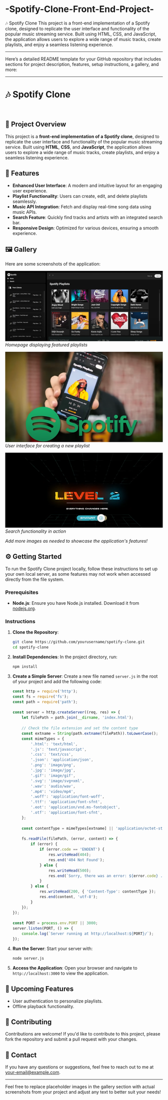 # -Spotify-Clone-Front-End-Project-
🎶 Spotify Clone This project is a front-end implementation of a Spotify clone, designed to replicate the user interface and functionality of the popular music streaming service. Built using HTML, CSS, and JavaScript, the application allows users to explore a wide range of music tracks, create playlists, and enjoy a seamless listening experience.
<hr>
Here’s a detailed README template for your GitHub repository that includes sections for project description, features, setup instructions, a gallery, and more:

---

# 🎶 Spotify Clone

<center><img src="https://camo.githubusercontent.com/efd65566b431187c3df78bd24c4ba626bd12b49eea274f22031e8c8000f22a8c/68747470733a2f2f63646e2e6472696262626c652e636f6d2f75736572732f323238343438302f73637265656e73686f74732f31353938383333312f6d656469612f39333335636431373764623639313361383035396666633964306332306531312e676966" alt="" /></center>

## 📖 Project Overview
This project is a **front-end implementation of a Spotify clone**, designed to replicate the user interface and functionality of the popular music streaming service. Built using **HTML**, **CSS**, and **JavaScript**, the application allows users to explore a wide range of music tracks, create playlists, and enjoy a seamless listening experience.

## 🎉 Features
- **Enhanced User Interface**: A modern and intuitive layout for an engaging user experience.
- **Playlist Functionality**: Users can create, edit, and delete playlists seamlessly.
- **Music API Integration**: Fetch and display real-time song data using music APIs.
- **Search Feature**: Quickly find tracks and artists with an integrated search bar.
- **Responsive Design**: Optimized for various devices, ensuring a smooth experience.

## 🖼️ Gallery
Here are some screenshots of the application:

![Homepage](img/pic1.PNG)
*Homepage displaying featured playlists*

![Playlist Creation](img/pic2.PNG)
*User interface for creating a new playlist*

![Music Search](img/Capture.PNG)
*Search functionality in action*

*Add more images as needed to showcase the application's features!*

## ⚙️ Getting Started

To run the Spotify Clone project locally, follow these instructions to set up your own local server, as some features may not work when accessed directly from the file system.

### Prerequisites
- **Node.js**: Ensure you have Node.js installed. Download it from [nodejs.org](https://nodejs.org/).

### Instructions
1. **Clone the Repository**:
   ```bash
   git clone https://github.com/yourusername/spotify-clone.git
   cd spotify-clone
   ```

2. **Install Dependencies**:
   In the project directory, run:
   ```bash
   npm install
   ```

3. **Create a Simple Server**:
   Create a new file named `server.js` in the root of your project and add the following code:
   ```javascript
   const http = require('http');
   const fs = require('fs');
   const path = require('path');

   const server = http.createServer((req, res) => {
       let filePath = path.join(__dirname, 'index.html');

       // Check the file extension and set the content type
       const extname = String(path.extname(filePath)).toLowerCase();
       const mimeTypes = {
           '.html': 'text/html',
           '.js': 'text/javascript',
           '.css': 'text/css',
           '.json': 'application/json',
           '.png': 'image/png',
           '.jpg': 'image/jpg',
           '.gif': 'image/gif',
           '.svg': 'image/svg+xml',
           '.wav': 'audio/wav',
           '.mp4': 'video/mp4',
           '.woff': 'application/font-woff',
           '.ttf': 'application/font-sfnt',
           '.eot': 'application/vnd.ms-fontobject',
           '.otf': 'application/font-sfnt',
       };

       const contentType = mimeTypes[extname] || 'application/octet-stream';

       fs.readFile(filePath, (error, content) => {
           if (error) {
               if (error.code == 'ENOENT') {
                   res.writeHead(404);
                   res.end('404 Not Found');
               } else {
                   res.writeHead(500);
                   res.end(`Sorry, there was an error: ${error.code} ..\n`);
               }
           } else {
               res.writeHead(200, { 'Content-Type': contentType });
               res.end(content, 'utf-8');
           }
       });
   });

   const PORT = process.env.PORT || 3000;
   server.listen(PORT, () => {
       console.log(`Server running at http://localhost:${PORT}/`);
   });
   ```

4. **Run the Server**:
   Start your server with:
   ```bash
   node server.js
   ```

5. **Access the Application**:
   Open your browser and navigate to `http://localhost:3000` to view the application.

## 📅 Upcoming Features
- User authentication to personalize playlists.
- Offline playback functionality.

## 📝 Contributing
Contributions are welcome! If you'd like to contribute to this project, please fork the repository and submit a pull request with your changes.

## 📧 Contact
If you have any questions or suggestions, feel free to reach out to me at [your-email@example.com](mailto:dhayaldhruv271@gmail.com).

---

Feel free to replace placeholder images in the gallery section with actual screenshots from your project and adjust any text to better suit your needs!
<img src="https://camo.githubusercontent.com/65fd98b4849e978f1f08f85377eb187af80f26190208d71f5dd00718a2e75a7b/68747470733a2f2f63646e2e6472696262626c652e636f6d2f75736572732f3434313332362f73637265656e73686f74732f333136353139312f73706f746966792d6769662d2d2d6f6c697665722d6b65616e652e676966" alt="" />
